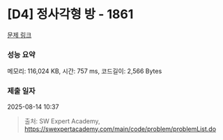 # [D4] 정사각형 방 - 1861 

[문제 링크](https://swexpertacademy.com/main/code/problem/problemDetail.do?contestProbId=AV5LtJYKDzsDFAXc) 

### 성능 요약

메모리: 116,024 KB, 시간: 757 ms, 코드길이: 2,566 Bytes

### 제출 일자

2025-08-14 10:37



> 출처: SW Expert Academy, https://swexpertacademy.com/main/code/problem/problemList.do
